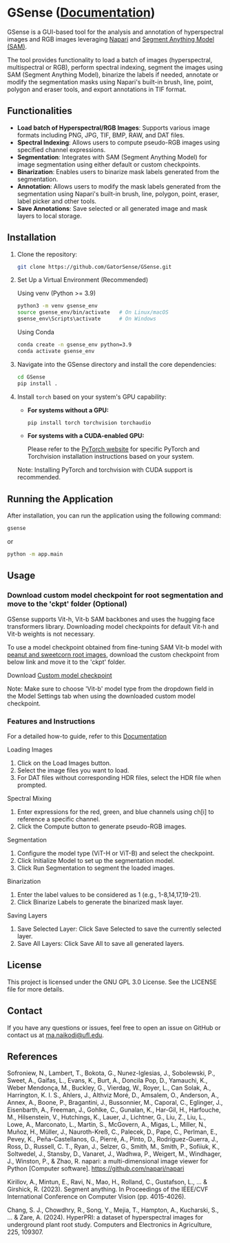 # GSense ([Documentation](https://gatorsense-uf.gitbook.io/gsense_how_to_guide))

GSense is a GUI-based tool for the analysis and annotation of hyperspectral images and RGB images leveraging [Napari](https://napari.org/) and [Segment Anything Model (SAM)](https://github.com/facebookresearch/segment-anything).

The tool provides functionality to load a batch of images (hyperspectral, multispectral or RGB), perform spectral indexing, segment the images using SAM (Segment Anything Model), binarize the labels if needed, annotate or modify the segmentation masks using Napari's built-in brush, line, point, polygon and eraser tools, and export annotations in TIF format.

## Functionalities

- **Load batch of Hyperspectral/RGB Images**: Supports various image formats including PNG, JPG, TIF, BMP, RAW, and DAT files.
- **Spectral Indexing**: Allows users to compute pseudo-RGB images using specified channel expressions.
- **Segmentation**: Integrates with SAM (Segment Anything Model) for image segmentation using either default or custom checkpoints.
- **Binarization**: Enables users to binarize mask labels generated from the segmentation.
- **Annotation**: Allows users to modify the mask labels generated from the segmentation using Napari's built-in brush, line, polygon, point, eraser, label picker and other tools.
- **Save Annotations**: Save selected or all generated image and mask layers to local storage.

## Installation

1. Clone the repository:

   ```bash
   git clone https://github.com/GatorSense/GSense.git
   ```

2. Set Up a Virtual Environment (Recommended)

   Using venv (Python >= 3.9)

   ```bash
   python3 -m venv gsense_env
   source gsense_env/bin/activate   # On Linux/macOS
   gsense_env\Scripts\activate      # On Windows
   ```

   Using Conda

   ```bash
   conda create -n gsense_env python=3.9
   conda activate gsense_env
   ```

3. Navigate into the GSense directory and install the core dependencies:

   ```bash
   cd GSense
   pip install .
   ```

4. Install `torch` based on your system's GPU capability:

   - **For systems without a GPU:**

     ```bash
     pip install torch torchvision torchaudio
     ```

   - **For systems with a CUDA-enabled GPU:**

     Please refer to the [PyTorch website](https://pytorch.org/get-started/locally/) for specific PyTorch and Torchvision installation instructions based on your system.

   Note: Installing PyTorch and torchvision with CUDA support is recommended.

## Running the Application

After installation, you can run the application using the following command:

```bash
gsense
```

or

```bash
python -m app.main
```

## Usage

### Download custom model checkpoint for root segmentation and move to the 'ckpt' folder (Optional)

GSense supports Vit-h, Vit-b SAM backbones and uses the hugging face transformers library. Downloading model checkpoints for default Vit-h and Vit-b weights is not necessary.

To use a model checkpoint obtained from fine-tuning SAM Vit-b model with [peanut and sweetcorn root images](https://dataverse.harvard.edu/dataset.xhtml?persistentId=doi:10.7910/DVN/MAYDHT), download the custom checkpoint from below link and move it to the 'ckpt' folder.

Download [Custom model checkpoint](https://uflorida-my.sharepoint.com/:u:/g/personal/ma_naikodi_ufl_edu/EQPiLVyRX3JJjba-COypQuYBItpvAA23xR4QWx3ZmqxI6A?e=llgAXU)

Note: Make sure to choose 'Vit-b' model type from the dropdown field in the Model Settings tab when using the downloaded custom model checkpoint.

### Features and Instructions

For a detailed how-to guide, refer to this [Documentation](https://gatorsense-uf.gitbook.io/gsense_how_to_guide)

Loading Images

1. Click on the Load Images button.
2. Select the image files you want to load.
3. For DAT files without corresponding HDR files, select the HDR file when prompted.

Spectral Mixing

1. Enter expressions for the red, green, and blue channels using ch[i] to reference a specific channel.
2. Click the Compute button to generate pseudo-RGB images.

Segmentation

1. Configure the model type (ViT-H or ViT-B) and select the checkpoint.
2. Click Initialize Model to set up the segmentation model.
3. Click Run Segmentation to segment the loaded images.

Binarization

1. Enter the label values to be considered as 1 (e.g., 1-8,14,17,19-21).
2. Click Binarize Labels to generate the binarized mask layer.

Saving Layers

1. Save Selected Layer: Click Save Selected to save the currently selected layer.
2. Save All Layers: Click Save All to save all generated layers.

## License

This project is licensed under the GNU GPL 3.0 License. See the LICENSE file for more details.

## Contact

If you have any questions or issues, feel free to open an issue on GitHub or contact us at ma.naikodi@ufl.edu.

## References

Sofroniew, N., Lambert, T., Bokota, G., Nunez-Iglesias, J., Sobolewski, P., Sweet, A., Gaifas, L., Evans, K., Burt, A., Doncila Pop, D., Yamauchi, K., Weber Mendonça, M., Buckley, G., Vierdag, W., Royer, L., Can Solak, A., Harrington, K. I. S., Ahlers, J., Althviz Moré, D., Amsalem, O., Anderson, A., Annex, A., Boone, P., Bragantini, J., Bussonnier, M., Caporal, C., Eglinger, J., Eisenbarth, A., Freeman, J., Gohlke, C., Gunalan, K., Har-Gil, H., Harfouche, M., Hilsenstein, V., Hutchings, K., Lauer, J., Lichtner, G., Liu, Z., Liu, L., Lowe, A., Marconato, L., Martin, S., McGovern, A., Migas, L., Miller, N., Muñoz, H., Müller, J., Nauroth-Kreß, C., Palecek, D., Pape, C., Perlman, E., Pevey, K., Peña-Castellanos, G., Pierré, A., Pinto, D., Rodríguez-Guerra, J., Ross, D., Russell, C. T., Ryan, J., Selzer, G., Smith, M., Smith, P., Sofiiuk, K., Soltwedel, J., Stansby, D., Vanaret, J., Wadhwa, P., Weigert, M., Windhager, J., Winston, P., & Zhao, R. napari: a multi-dimensional image viewer for Python [Computer software]. https://github.com/napari/napari

Kirillov, A., Mintun, E., Ravi, N., Mao, H., Rolland, C., Gustafson, L., ... & Girshick, R. (2023). Segment anything. In Proceedings of the IEEE/CVF International Conference on Computer Vision (pp. 4015-4026).

Chang, S. J., Chowdhry, R., Song, Y., Mejia, T., Hampton, A., Kucharski, S., ... & Zare, A. (2024). HyperPRI: a dataset of hyperspectral images for underground plant root study. Computers and Electronics in Agriculture, 225, 109307.
